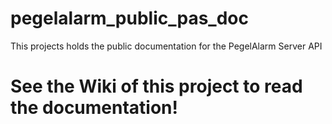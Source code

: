 # pegelalarm_public_pas_doc
This projects holds the public documentation for the PegelAlarm Server API

# See the Wiki of this project to read the documentation!
